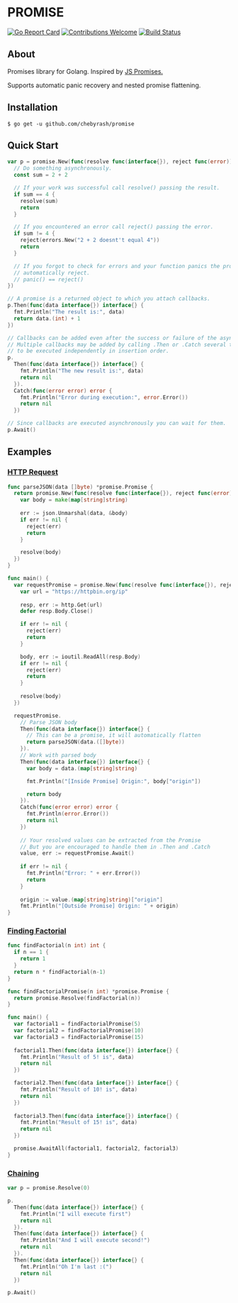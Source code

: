 # PROMISE
[![Go Report Card](https://goreportcard.com/badge/github.com/chebyrash/promise)](https://goreportcard.com/report/github.com/chebyrash/promise)
[![Contributions Welcome](https://img.shields.io/badge/contributions-welcome-brightgreen.svg?style=flat)](https://github.com/chebyrash/promise)
[![Build Status](https://travis-ci.org/chebyrash/promise.svg?branch=master)](https://travis-ci.org/chebyrash/promise)

## About
Promises library for Golang. Inspired by [JS Promises.](https://developer.mozilla.org/en-US/docs/Web/JavaScript/Reference/Global_Objects/Promise)

Supports automatic panic recovery and nested promise flattening.

## Installation

    $ go get -u github.com/chebyrash/promise

## Quick Start
```go
var p = promise.New(func(resolve func(interface{}), reject func(error)) {
  // Do something asynchronously.
  const sum = 2 + 2

  // If your work was successful call resolve() passing the result.
  if sum == 4 {
    resolve(sum)
    return
  }

  // If you encountered an error call reject() passing the error.
  if sum != 4 {
    reject(errors.New("2 + 2 doesnt't equal 4"))
    return
  }

  // If you forgot to check for errors and your function panics the promise will
  // automatically reject.
  // panic() == reject()
})

// A promise is a returned object to which you attach callbacks.
p.Then(func(data interface{}) interface{} {
  fmt.Println("The result is:", data)
  return data.(int) + 1
})

// Callbacks can be added even after the success or failure of the asynchronous operation.
// Multiple callbacks may be added by calling .Then or .Catch several times,
// to be executed independently in insertion order.
p.
  Then(func(data interface{}) interface{} {
    fmt.Println("The new result is:", data)
    return nil
  }).
  Catch(func(error error) error {
    fmt.Println("Error during execution:", error.Error())
    return nil
  })

// Since callbacks are executed asynchronously you can wait for them.
p.Await()
```

## Examples

### [HTTP Request](https://github.com/Chebyrash/promise/blob/master/examples/http_request/main.go)
```go
func parseJSON(data []byte) *promise.Promise {
  return promise.New(func(resolve func(interface{}), reject func(error)) {
    var body = make(map[string]string)
    
    err := json.Unmarshal(data, &body)
    if err != nil {
      reject(err)
      return
    }

    resolve(body)
  })
}

func main() {
  var requestPromise = promise.New(func(resolve func(interface{}), reject func(error)) {
    var url = "https://httpbin.org/ip"
		
    resp, err := http.Get(url)
    defer resp.Body.Close()

    if err != nil {
      reject(err)
      return
    }

    body, err := ioutil.ReadAll(resp.Body)
    if err != nil {
      reject(err)
      return
    }
    
    resolve(body)
  })

  requestPromise.
    // Parse JSON body
    Then(func(data interface{}) interface{} {
      // This can be a promise, it will automatically flatten
      return parseJSON(data.([]byte))
    }).
    // Work with parsed body
    Then(func(data interface{}) interface{} {
      var body = data.(map[string]string)

      fmt.Println("[Inside Promise] Origin:", body["origin"])

      return body
    }).
    Catch(func(error error) error {
      fmt.Println(error.Error())
      return nil
    })
  
    // Your resolved values can be extracted from the Promise 
    // But you are encouraged to handle them in .Then and .Catch 
    value, err := requestPromise.Await()
    
    if err != nil {
      fmt.Println("Error: " + err.Error())
      return
    }
    
    origin := value.(map[string]string)["origin"]
    fmt.Println("[Outside Promise] Origin: " + origin)
}
```

### [Finding Factorial](https://github.com/Chebyrash/promise/blob/master/examples/factorial/main.go)

```go
func findFactorial(n int) int {
  if n == 1 {
    return 1
  }
  return n * findFactorial(n-1)
}

func findFactorialPromise(n int) *promise.Promise {
  return promise.Resolve(findFactorial(n))
}

func main() {
  var factorial1 = findFactorialPromise(5)
  var factorial2 = findFactorialPromise(10)
  var factorial3 = findFactorialPromise(15)
    
  factorial1.Then(func(data interface{}) interface{} {
    fmt.Println("Result of 5! is", data)
    return nil
  })

  factorial2.Then(func(data interface{}) interface{} {
    fmt.Println("Result of 10! is", data)
    return nil
  })
  
  factorial3.Then(func(data interface{}) interface{} {
    fmt.Println("Result of 15! is", data)
    return nil
  })

  promise.AwaitAll(factorial1, factorial2, factorial3)
}
```

### [Chaining](https://github.com/Chebyrash/promise/blob/master/examples/http_request/main.go)
```go
var p = promise.Resolve(0)

p.
  Then(func(data interface{}) interface{} {
    fmt.Println("I will execute first")
    return nil
  }).
  Then(func(data interface{}) interface{} {
    fmt.Println("And I will execute second!")
    return nil
  }).
  Then(func(data interface{}) interface{} {
    fmt.Println("Oh I'm last :(")
    return nil
  })

p.Await()
```
